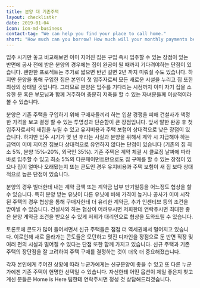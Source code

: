 ```yaml
---
title: 분양 대 기존주택
layout: checklistkr
date: 2019-01-04
icon: ion-md-business
contact-tag: "We can help you find your place to call home."
short: "How much can you borrow? How much will your monthly payments be?"
---
```

입주 시기만 놓고 비교해보면 이미 지어진 집은 구입 즉시 입주할 수 있는 장점이 있는 반면에 공사 전에 받은 분양의 경우에는 집이 완공이 될 때까지 기다려야하는 단점이 있습니다. 왠만한 프로젝트는 추가로 짧으면 반년 길면 2년 까지 미뤄질 수도 있습니다. 하지만 분양을 통해 구입한 집은 본인이 첫 입주자로써 모든 새로운 시설을 누리고 집 또한 최상의 상태일 것입니다. 그러므로 분양은 입주를 기다리는 시점까지 이미 자기 집을 소유한 분 혹은 부모님과 함께 거주하며 충분히 저축을 할 수 있는 자녀분들께 이상적이라 볼 수 있습니다.

분양은 기존 주택을 구입하기 위해 구매자들끼리 하는 입찰 경쟁을 피해 건설사가 책정한 가격을 보고 결정 할 수 있는 투명성과 단순함이 큰 장점입니다. 앞서 말한 완공 후 첫 입주자로서의 새집을 누릴 수 있고 유지비용과 주택 보험이 상대적으로 낮은 장점이 있습니다. 하지만 입주 시기가 몇 년 후라는 사실과 분양을 위해서 계약 시 지급해야 하는 금액이 이미 지어진 집보다 상대적으로 유연하지 않다는 단점이 있습니다 (기존의 집 최소 5%, 분양 15%-20%, 외국인 35%). 기존 주택은 계약 체결 시 클로징 날짜에 따라 바로 입주할 수 있고 최소 5%의 다운페이먼트만으로도 집 구매를 할 수 있는 장점이 있으나 집이 얼마나 오래됐는지 또는 콘도인 경우 유지비용과 주택 보험이 새 집 보다 상대적으로 높은 단점이 있습니다.

분양의 경우 빌더한테 내는 계약 금액 또는 계약금 납부 만기일등을 어느정도 협상을 할 수 있습니다. 특히 분양 받는 유닛이 다른 유닛에 비해 가격이 높거나 공사가 이미 시작된 주택의 경우 협상을 통해 구매자한테 더 유리한 계약금, 추가 인센티브 등의 조건을 받아낼 수 있습니다. 건설사와 하는 협상이 어려우시면 저희한테 연락주시면 최대한 좋은 분양 계약금 조건을 받으실 수 있게 저희가 대리인으로 협상을 도와드릴 수 있습니다.

토론토에 콘도가 많이 들어서면서 신규 주택들은 점점 더 역세권에서 멀어지고 있습니다. 이로인해 새로 올라가는 콘도들은 모던하고 멋진 디자인을 장점으로 둔 반면 직장 및 여러 편의 시설과 멀어질 수 있다는 단점 또한 함께 가지고 있습니다. 신규 주택과 기존 주택의 장단점을 잘 고려하여 주택 구매를 결정하는 것이 더욱 더 중요해졌습니다.

각자 본인에게 주어진 상황에 따라 누군가에게는 신규분양이 좋을 수 있고 또 다른 누군가에겐 기존 주택이 현명한 선택일 수 있습니다. 자신한테 어떤 옵션이 제일 좋은지 찾고 계신 분들은 Home is Here 팀한테 연락주시면 정성 것 상담해드리겠습니다.
